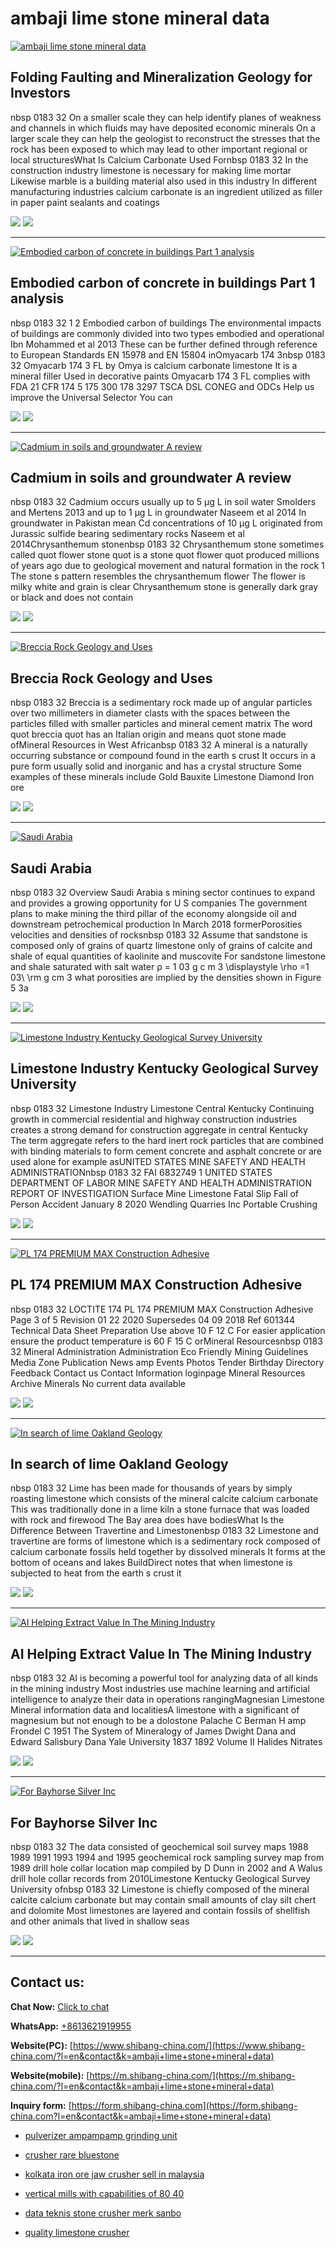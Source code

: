 # ambaji lime stone mineral data

<a href="https://swt.shibang-china.com/?l=en&img&k=ambaji+lime+stone+mineral+data" target="_blank">![ambaji lime stone mineral data](http://static.shibang-china.com/all-800x300/248.jpg)</a>

## Folding Faulting and Mineralization Geology for Investors
nbsp 0183 32 On a smaller scale they can help identify planes of weakness and channels in which fluids may have deposited economic minerals On a larger scale they can help the geologist to reconstruct the stresses that the rock has been exposed to which may lead to other important regional or local structuresWhat Is Calcium Carbonate Used Fornbsp 0183 32 In the construction industry limestone is necessary for making lime mortar Likewise marble is a building material also used in this industry In different manufacturing industries calcium carbonate is an ingredient utilized as filler in paper paint sealants and coatings


<a href="https://whatsapp.shibangsoft.com/WhatsApp.php" target="_blank" title="WhatsApp">![](http://static.shibang-china.com/icon/whatsapp.png)</a> <a href="https://swt.shibang-china.com/?l=en&icon&k=ambaji+lime+stone+mineral+data" target="_blank">![](http://static.shibang-china.com/icon/chat-en.png)</a>

---

<a href="https://swt.shibang-china.com/?l=en&img&k=ambaji+lime+stone+mineral+data" target="_blank">![Embodied carbon of concrete in buildings Part 1 analysis](http://static.shibang-china.com/all-800x300/906.jpg)</a>

## Embodied carbon of concrete in buildings Part 1 analysis
nbsp 0183 32 1 2 Embodied carbon of buildings The environmental impacts of buildings are commonly divided into two types embodied and operational Ibn Mohammed et al 2013 These can be further defined through reference to European Standards EN 15978 and EN 15804 inOmyacarb 174 3nbsp 0183 32 Omyacarb 174 3 FL by Omya is calcium carbonate limestone It is a mineral filler Used in decorative paints Omyacarb 174 3 FL complies with FDA 21 CFR 174 5 175 300 178 3297 TSCA DSL CONEG and ODCs Help us improve the Universal Selector You can


<a href="https://whatsapp.shibangsoft.com/WhatsApp.php" target="_blank" title="WhatsApp">![](http://static.shibang-china.com/icon/whatsapp.png)</a> <a href="https://swt.shibang-china.com/?l=en&icon&k=ambaji+lime+stone+mineral+data" target="_blank">![](http://static.shibang-china.com/icon/chat-en.png)</a>

---

<a href="https://swt.shibang-china.com/?l=en&img&k=ambaji+lime+stone+mineral+data" target="_blank">![Cadmium in soils and groundwater A review](http://static.shibang-china.com/all-800x300/1417.jpg)</a>

## Cadmium in soils and groundwater A review
nbsp 0183 32 Cadmium occurs usually up to 5 μg L in soil water Smolders and Mertens 2013 and up to 1 μg L in groundwater Naseem et al 2014 In groundwater in Pakistan mean Cd concentrations of 10 μg L originated from Jurassic sulfide bearing sedimentary rocks Naseem et al 2014Chrysanthemum stonenbsp 0183 32 Chrysanthemum stone sometimes called quot flower stone quot is a stone quot flower quot produced millions of years ago due to geological movement and natural formation in the rock 1 The stone s pattern resembles the chrysanthemum flower The flower is milky white and grain is clear Chrysanthemum stone is generally dark gray or black and does not contain


<a href="https://whatsapp.shibangsoft.com/WhatsApp.php" target="_blank" title="WhatsApp">![](http://static.shibang-china.com/icon/whatsapp.png)</a> <a href="https://swt.shibang-china.com/?l=en&icon&k=ambaji+lime+stone+mineral+data" target="_blank">![](http://static.shibang-china.com/icon/chat-en.png)</a>

---

<a href="https://swt.shibang-china.com/?l=en&img&k=ambaji+lime+stone+mineral+data" target="_blank">![Breccia Rock Geology and Uses](http://static.shibang-china.com/all-800x300/1111.jpg)</a>

## Breccia Rock Geology and Uses
nbsp 0183 32 Breccia is a sedimentary rock made up of angular particles over two millimeters in diameter clasts with the spaces between the particles filled with smaller particles and mineral cement matrix The word quot breccia quot has an Italian origin and means quot stone made ofMineral Resources in West Africanbsp 0183 32 A mineral is a naturally occurring substance or compound found in the earth s crust It occurs in a pure form usually solid and inorganic and has a crystal structure Some examples of these minerals include Gold Bauxite Limestone Diamond Iron ore


<a href="https://whatsapp.shibangsoft.com/WhatsApp.php" target="_blank" title="WhatsApp">![](http://static.shibang-china.com/icon/whatsapp.png)</a> <a href="https://swt.shibang-china.com/?l=en&icon&k=ambaji+lime+stone+mineral+data" target="_blank">![](http://static.shibang-china.com/icon/chat-en.png)</a>

---

<a href="https://swt.shibang-china.com/?l=en&img&k=ambaji+lime+stone+mineral+data" target="_blank">![Saudi Arabia](http://static.shibang-china.com/all-800x300/1094.jpg)</a>

## Saudi Arabia
nbsp 0183 32 Overview Saudi Arabia s mining sector continues to expand and provides a growing opportunity for U S companies The government plans to make mining the third pillar of the economy alongside oil and downstream petrochemical production In March 2018 formerPorosities velocities and densities of rocksnbsp 0183 32 Assume that sandstone is composed only of grains of quartz limestone only of grains of calcite and shale of equal quantities of kaolinite and muscovite For sandstone limestone and shale saturated with salt water ρ = 1 03 g c m 3 \displaystyle \rho =1 03\ \rm g cm 3 what porosities are implied by the densities shown in Figure 5 3a


<a href="https://whatsapp.shibangsoft.com/WhatsApp.php" target="_blank" title="WhatsApp">![](http://static.shibang-china.com/icon/whatsapp.png)</a> <a href="https://swt.shibang-china.com/?l=en&icon&k=ambaji+lime+stone+mineral+data" target="_blank">![](http://static.shibang-china.com/icon/chat-en.png)</a>

---

<a href="https://swt.shibang-china.com/?l=en&img&k=ambaji+lime+stone+mineral+data" target="_blank">![Limestone Industry Kentucky Geological Survey University](http://static.shibang-china.com/all-800x300/1244.jpg)</a>

## Limestone Industry Kentucky Geological Survey University
nbsp 0183 32 Limestone Industry Limestone Central Kentucky Continuing growth in commercial residential and highway construction industries creates a strong demand for construction aggregate in central Kentucky The term aggregate refers to the hard inert rock particles that are combined with binding materials to form cement concrete and asphalt concrete or are used alone for example asUNITED STATES MINE SAFETY AND HEALTH ADMINISTRATIONnbsp 0183 32 FAI 6832749 1 UNITED STATES DEPARTMENT OF LABOR MINE SAFETY AND HEALTH ADMINISTRATION REPORT OF INVESTIGATION Surface Mine Limestone Fatal Slip Fall of Person Accident January 8 2020 Wendling Quarries Inc Portable Crushing


<a href="https://whatsapp.shibangsoft.com/WhatsApp.php" target="_blank" title="WhatsApp">![](http://static.shibang-china.com/icon/whatsapp.png)</a> <a href="https://swt.shibang-china.com/?l=en&icon&k=ambaji+lime+stone+mineral+data" target="_blank">![](http://static.shibang-china.com/icon/chat-en.png)</a>

---

<a href="https://swt.shibang-china.com/?l=en&img&k=ambaji+lime+stone+mineral+data" target="_blank">![PL 174 PREMIUM MAX Construction Adhesive](http://static.shibang-china.com/all-800x300/1036.jpg)</a>

## PL 174 PREMIUM MAX Construction Adhesive
nbsp 0183 32 LOCTITE 174 PL 174 PREMIUM MAX Construction Adhesive Page 3 of 5 Revision 01 22 2020 Supersedes 04 09 2018 Ref 601344 Technical Data Sheet Preparation Use above 10 F 12 C For easier application ensure the product temperature is 60 F 15 C orMineral Resourcesnbsp 0183 32 Mineral Administration Administration Eco Friendly Mining Guidelines Media Zone Publication News amp Events Photos Tender Birthday Directory Feedback Contact us Contact Information loginpage Mineral Resources Archive Minerals No current data available


<a href="https://whatsapp.shibangsoft.com/WhatsApp.php" target="_blank" title="WhatsApp">![](http://static.shibang-china.com/icon/whatsapp.png)</a> <a href="https://swt.shibang-china.com/?l=en&icon&k=ambaji+lime+stone+mineral+data" target="_blank">![](http://static.shibang-china.com/icon/chat-en.png)</a>

---

<a href="https://swt.shibang-china.com/?l=en&img&k=ambaji+lime+stone+mineral+data" target="_blank">![In search of lime Oakland Geology](http://static.shibang-china.com/all-800x300/1319.jpg)</a>

## In search of lime Oakland Geology
nbsp 0183 32 Lime has been made for thousands of years by simply roasting limestone which consists of the mineral calcite calcium carbonate This was traditionally done in a lime kiln a stone furnace that was loaded with rock and firewood The Bay area does have bodiesWhat Is the Difference Between Travertine and Limestonenbsp 0183 32 Limestone and travertine are forms of limestone which is a sedimentary rock composed of calcium carbonate fossils held together by dissolved minerals It forms at the bottom of oceans and lakes BuildDirect notes that when limestone is subjected to heat from the earth s crust it


<a href="https://whatsapp.shibangsoft.com/WhatsApp.php" target="_blank" title="WhatsApp">![](http://static.shibang-china.com/icon/whatsapp.png)</a> <a href="https://swt.shibang-china.com/?l=en&icon&k=ambaji+lime+stone+mineral+data" target="_blank">![](http://static.shibang-china.com/icon/chat-en.png)</a>

---

<a href="https://swt.shibang-china.com/?l=en&img&k=ambaji+lime+stone+mineral+data" target="_blank">![AI Helping Extract Value In The Mining Industry](http://static.shibang-china.com/all-800x300/1444.jpg)</a>

## AI Helping Extract Value In The Mining Industry
nbsp 0183 32 AI is becoming a powerful tool for analyzing data of all kinds in the mining industry Most industries use machine learning and artificial intelligence to analyze their data in operations rangingMagnesian Limestone Mineral information data and localitiesA limestone with a significant of magnesium but not enough to be a dolostone Palache C Berman H amp Frondel C 1951 The System of Mineralogy of James Dwight Dana and Edward Salisbury Dana Yale University 1837 1892 Volume II Halides Nitrates


<a href="https://whatsapp.shibangsoft.com/WhatsApp.php" target="_blank" title="WhatsApp">![](http://static.shibang-china.com/icon/whatsapp.png)</a> <a href="https://swt.shibang-china.com/?l=en&icon&k=ambaji+lime+stone+mineral+data" target="_blank">![](http://static.shibang-china.com/icon/chat-en.png)</a>

---

<a href="https://swt.shibang-china.com/?l=en&img&k=ambaji+lime+stone+mineral+data" target="_blank">![For Bayhorse Silver Inc](http://static.shibang-china.com/all-800x300/455.jpg)</a>

## For Bayhorse Silver Inc
nbsp 0183 32 The data consisted of geochemical soil survey maps 1988 1989 1991 1993 1994 and 1995 geochemical rock sampling survey map from 1989 drill hole collar location map compiled by D Dunn in 2002 and A Walus drill hole collar records from 2010Limestone Kentucky Geological Survey University ofnbsp 0183 32 Limestone is chiefly composed of the mineral calcite calcium carbonate but may contain small amounts of clay silt chert and dolomite Most limestones are layered and contain fossils of shellfish and other animals that lived in shallow seas


<a href="https://whatsapp.shibangsoft.com/WhatsApp.php" target="_blank" title="WhatsApp">![](http://static.shibang-china.com/icon/whatsapp.png)</a> <a href="https://swt.shibang-china.com/?l=en&icon&k=ambaji+lime+stone+mineral+data" target="_blank">![](http://static.shibang-china.com/icon/chat-en.png)</a>

---
## Contact us:

**Chat Now:** [Click to chat](https://swt.shibang-china.com?l=en&contact&k=ambaji+lime+stone+mineral+data)

**WhatsApp:**  [+8613621919955](https://whatsapp.shibangsoft.com/WhatsApp.php)

**Website(PC):** [https://www.shibang-china.com/](https://www.shibang-china.com/?l=en&contact&k=ambaji+lime+stone+mineral+data)

**Website(mobile):** [https://m.shibang-china.com/](https://m.shibang-china.com/?l=en&contact&k=ambaji+lime+stone+mineral+data)

**Inquiry form:** [https://form.shibang-china.com](https://form.shibang-china.com?l=en&contact&k=ambaji+lime+stone+mineral+data)

* [pulverizer ampampamp grinding unit](../168/pulverizer%20ampampamp%20grinding%20unit.md)

* [crusher rare bluestone](../169/crusher%20rare%20bluestone.md)

* [kolkata iron ore jaw crusher sell in malaysia](../169/kolkata%20iron%20ore%20jaw%20crusher%20sell%20in%20malaysia.md)

* [vertical mills with capabilities of 80 40](../162/vertical%20mills%20with%20capabilities%20of%2080%2040.md)

* [data teknis stone crusher merk sanbo](../166/data%20teknis%20stone%20crusher%20merk%20sanbo.md)

* [quality limestone crusher](../163/quality%20limestone%20crusher.md)